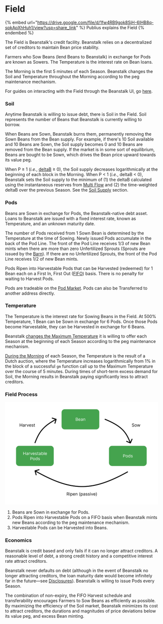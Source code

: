 # Field

{% embed url="https://drive.google.com/file/d/1fw4RB9gok8SjH-6IHB8q-spkApXhHuh1/view?usp=share_link" %}
Publius explains the Field
{% endembed %}

The Field is Beanstalk's credit facility. Beanstalk relies on a decentralized set of creditors to maintain Bean price stability.

Farmers who Sow Beans (lend Beans to Beanstalk) in exchange for Pods are known as Sowers. The Temperature is the interest rate on Bean loans.

The Morning is the first 5 minutes of each Season. Beanstalk changes the Soil and Temperature throughout the Morning according to the peg maintenance mechanism.

For guides on interacting with the Field through the Beanstalk UI, go [here](../guides/field/).

### **Soil**

Anytime Beanstalk is willing to issue debt, there is Soil in the Field. Soil represents the number of Beans that Beanstalk is currently willing to borrow.

When Beans are Sown, Beanstalk burns them, permanently removing the Sown Beans from the Bean supply. For example, if there's 10 Soil available and 10 Beans are Sown, the Soil supply becomes 0 and 10 Beans are removed from the Bean supply. If the market is in some sort of equilibrium, Beans are bought to be Sown, which drives the Bean price upward towards its value peg.

When P ≥ 1 (_i.e._, [deltaB](../protocol/glossary.md#deltab) ≥ 0), the Soil supply decreases logarithmically at the beginning of each block in the Morning. When P < 1 (_i.e._, deltaB < 0), Beanstalk sets the Soil supply to the minimum of (1) the deltaB calculated using the instantaneous reserves from [Multi Flow](../peg-maintenance/overview.md#decentralized-price-oracle) and (2) the time-weighted deltaB over the previous Season. See the [Soil Supply](../peg-maintenance/overview.md#soil-supply) section.

### **Pods**

Beans are Sown in exchange for Pods, the Beanstalk-native debt asset. Loans to Beanstalk are issued with a fixed interest rate, known as Temperature, and an unknown maturity date.

The number of Pods received from 1 Sown Bean is determined by the Temperature at the time of Sowing. Newly issued Pods accumulate in the back of the Pod Line. The front of the Pod Line receives 1/3 of new Bean mints when there are more than zero Unfertilized Sprouts (Sprouts are issued by the [Barn](barn.md)). If there are no Unfertilized Sprouts, the front of the Pod Line receives 1/2 of new Bean mints.

Pods Ripen into Harvestable Pods that can be Harvested (redeemed) for 1 Bean each on a First In, First Out ([FIFO](../protocol/glossary.md#fifo)) basis. There is no penalty for waiting to Harvest Pods.

Pods are tradeable on the [Pod Market](toolshed/market.md#the-pod-market). Pods can also be Transferred to another address directly.

### **Temperature**

The Temperature is the interest rate for Sowing Beans in the Field. At 500% Temperature, 1 Bean can be Sown in exchange for 6 Pods. Once those Pods become Harvestable, they can be Harvested in exchange for 6 Beans.

Beanstalk [changes the Maximum Temperature](../peg-maintenance/temperature.md) it is willing to offer each Season at the beginning of each Season according to the peg maintenance mechanism.&#x20;

[During the Morning](../peg-maintenance/temperature.md#morning) of each Season, the Temperature is the result of a Dutch auction, where the Temperature increases logarithmically from 1% in the block of a successful `gm` function call up to the Maximum Temperature over the course of 5 minutes. During times of short-term excess demand for Soil, the Morning results in Beanstalk paying significantly less to attract creditors.

### **Field Process**

![](../.gitbook/assets/field.png)

1. Beans are Sown in exchange for Pods.
2. Pods Ripen into Harvestable Pods on a FIFO basis when Beanstalk mints new Beans according to the peg maintenance mechanism.
3. Harvestable Pods can be Harvested into Beans.

### **Economics**

Beanstalk is credit based and only fails if it can no longer attract creditors. A reasonable level of debt, a strong credit history and a competitive interest rate attract creditors.

Beanstalk never defaults on debt (although in the event of Beanstalk no longer attracting creditors, the loan maturity date would become infinitely far in the future—see [Disclosures](../disclosures.md#debt-maturity-risk)). Beanstalk is willing to issue Pods every Season.

The combination of non-expiry, the FIFO Harvest schedule and transferability encourages Farmers to Sow Beans as efficiently as possible. By maximizing the efficiency of the Soil market, Beanstalk minimizes its cost to attract creditors, the durations and magnitudes of price deviations below its value peg, and excess Bean minting.
